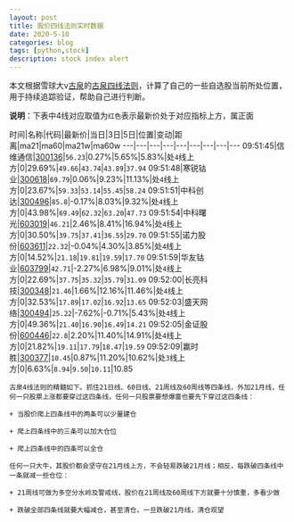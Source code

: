 ```yaml
---
layout: post
title: 股价四线法则实时数据
date: 2020-5-10
categories: blog
tags: [python,stock]
description: stock index alert
---
```



本文根据雪球大v[古泉](https://xueqiu.com/u/7148646888)的[古泉四线法则](https://xueqiu.com/7148646888/130498192)，计算了自己的一些自选股当前所处位置，用于持续追踪验证，帮助自己进行判断。

**说明**：下表中4线对应取值为`红色`表示最新价处于对应指标上方，属正面

时间|名称|代码|最新价|当日|3日|5日|位置|变动|距离|ma21|ma60|ma21w|ma60w
---|---|---|---|---|---|---|---|---
09:51:45|信维通信|[300136](https://xueqiu.com/S/SZ300136)|`56.23`|0.27%|5.65%|5.83%|处`4`线上方|0|29.69%|`49.66`|`43.74`|`43.89`|`37.94`
09:51:48|寒锐钴业|[300618](https://xueqiu.com/S/SZ300618)|`69.79`|0.06%|9.23%|11.13%|处`4`线上方|0|23.67%|`59.33`|`53.14`|`55.45`|`58.24`
09:51:51|中科创达|[300496](https://xueqiu.com/S/SZ300496)|`85.8`|-0.17%|8.03%|9.32%|处`4`线上方|0|43.98%|`69.49`|`62.32`|`63.20`|`47.73`
09:51:54|中科曙光|[603019](https://xueqiu.com/S/SH603019)|`46.21`|2.46%|8.41%|16.94%|处`4`线上方|0|30.50%|`39.75`|`37.41`|`36.55`|`29.70`
09:51:55|诺力股份|[603611](https://xueqiu.com/S/SH603611)|`22.32`|-0.04%|4.30%|3.85%|处`4`线上方|0|14.52%|`21.18`|`19.81`|`19.59`|`17.70`
09:51:59|华友钴业|[603799](https://xueqiu.com/S/SH603799)|`42.71`|-2.27%|6.98%|9.01%|处`4`线上方|0|22.69%|`37.75`|`35.32`|`35.79`|`31.09`
09:52:00|长亮科技|[300348](https://xueqiu.com/S/SZ300348)|`21.46`|1.66%|12.16%|11.46%|处`4`线上方|0|32.53%|`17.89`|`17.02`|`16.92`|`13.65`
09:52:03|盛天网络|[300494](https://xueqiu.com/S/SZ300494)|`25.22`|-7.62%|-0.71%|5.43%|处`4`线上方|0|49.36%|`21.40`|`16.90`|`16.49`|`14.21`
09:52:05|金证股份|[600446](https://xueqiu.com/S/SH600446)|`22.8`|2.20%|11.40%|14.91%|处`4`线上方|0|21.82%|`19.11`|`17.79`|`18.47`|`19.59`
09:52:09|赢时胜|[300377](https://xueqiu.com/S/SZ300377)|`10.45`|0.87%|11.20%|10.62%|处`3`线上方|0|6.63%|`8.94`|`9.50`|`10.11`|10.85

```
古泉4线法则的精髓如下。抓住21日线、60日线、21周线及60周线等四条线，外加21月线，任何一只股票上涨都要穿过这四条线，任何一只股票要想爆雷也要先下穿过这四条线：

+ 当股价爬上四条线中的两条可以少量建仓

+ 爬上四条线中的三条可以加大仓位

+ 爬上四条线中的四条可以全仓

任何一只大牛，其股价都会坚守在21月线上方，不会轻易跌破21月线；相反，每跌破四条线中一条就减一些仓位：

+ 21周线可做为多空分水岭及警戒线，股价在21周线及60周线下方就要十分慎重，多看少做

+ 跌破全部四条线就要大幅减仓，甚至清仓，一旦跌破21月线，清仓观望
```